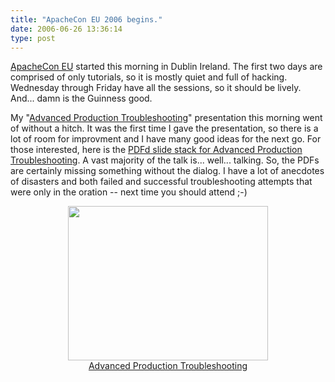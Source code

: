 ```yaml
---
title: "ApacheCon EU 2006 begins."
date: 2006-06-26 13:36:14
type: post
---
```


<p><a href="http://www.eu.apachecon.com/">ApacheCon EU</a> started this morning in Dublin Ireland.  The first two days are comprised of only tutorials, so it is mostly quiet and full of hacking.  Wednesday through Friday have all the sessions, so it should be lively.  And... damn is the Guinness good.</p>  <p>My "<a href="http://www.eu.apachecon.com/konferenzen/psecom,id,488,track,5,nodeid,,_language,uk.html#session-moh2">Advanced Production Troubleshooting</a>" presentation this morning went of without a hitch.  It was the first time I  gave the presentation, so there is a lot of room for improvment and I have many good ideas for the next go.  For those interested, here is the <a href="http://images.omniti.net/www.omniti.com/~jesus/misc/production-troubleshooting.pdf">PDFd slide stack for Advanced Production Troubleshooting</a>.  A vast majority of the talk is... well... talking.  So, the PDFs are certainly missing something without the dialog.  I have a lot of anecdotes of disasters and both failed and successful troubleshooting attempts that were only in the oration -- next time you should attend ;-)</p>  <center> <a href="http://images.omniti.net/www.omniti.com/~jesus/misc/production-troubleshooting.pdf"><img src="http://images.omniti.net/www.omniti.com/~jesus/misc/production-troubleshooting.jpg" height=247 width="320"><br /> Advanced Production Troubleshooting</a> </center>
